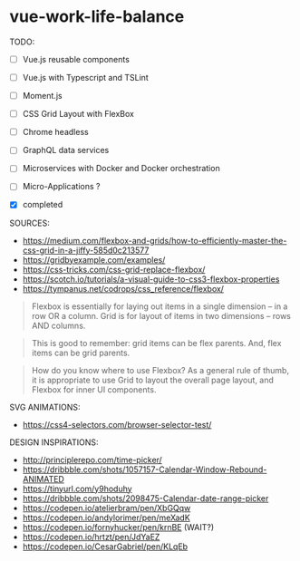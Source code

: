 # vue-work-life-balance

TODO:
- [ ] Vue.js reusable components
- [ ] Vue.js with Typescript and TSLint
- [ ] Moment.js
- [ ] CSS Grid Layout with FlexBox
- [ ] Chrome headless
- [ ] GraphQL data services
- [ ] Microservices with Docker and Docker orchestration
- [ ] Micro-Applications ?
- [x] completed


SOURCES:
- https://medium.com/flexbox-and-grids/how-to-efficiently-master-the-css-grid-in-a-jiffy-585d0c213577
- https://gridbyexample.com/examples/
- https://css-tricks.com/css-grid-replace-flexbox/
- https://scotch.io/tutorials/a-visual-guide-to-css3-flexbox-properties
- https://tympanus.net/codrops/css_reference/flexbox/

> Flexbox is essentially for laying out items in a single dimension – in a row OR a column. Grid is for layout of items in two dimensions – rows AND columns.

> This is good to remember: grid items can be flex parents.
> And, flex items can be grid parents.

> How do you know where to use Flexbox?
> As a general rule of thumb, it is appropriate to use Grid to layout the overall page layout, and Flexbox for inner UI components.

SVG ANIMATIONS:
- https://css4-selectors.com/browser-selector-test/

DESIGN INSPIRATIONS:
- http://principlerepo.com/time-picker/
- https://dribbble.com/shots/1057157-Calendar-Window-Rebound-ANIMATED
- https://tinyurl.com/y9hoduhy
- https://dribbble.com/shots/2098475-Calendar-date-range-picker
- https://codepen.io/atelierbram/pen/XbGQqw
- https://codepen.io/andylorimer/pen/meXadK
- https://codepen.io/fornyhucker/pen/krnBE (WAIT?)
- https://codepen.io/hrtzt/pen/JdYaEZ
- https://codepen.io/CesarGabriel/pen/KLqEb
